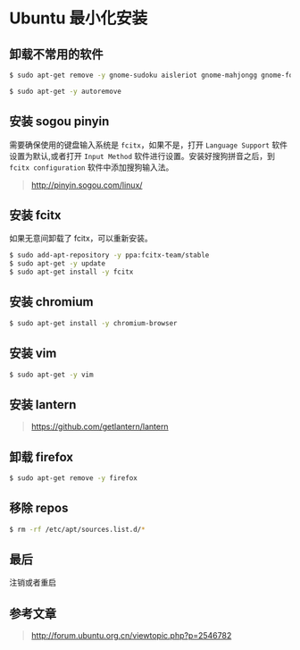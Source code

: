 # Ubuntu 最小化安装

## 卸载不常用的软件
```bash
$ sudo apt-get remove -y gnome-sudoku aisleriot gnome-mahjongg gnome-font-viewer gnome-calculator gnome-contacts gucharmap deja-dup gnome-disk-utility xdiagnose empathy thunderbird xul-ext-ubufox landscape-client-ui-install brasero gnome-orca gnome-power-manager update-manager-kde update-manager-kde update-manager-kde webbrowser-app libreoffice* unity-scope-gdrive
```

```bash
$ sudo apt-get -y autoremove
```

## 安装 sogou pinyin
需要确保使用的键盘输入系统是 `fcitx`，如果不是，打开 `Language Support` 软件设置为默认,或者打开 `Input Method` 软件进行设置。安装好搜狗拼音之后，到 `fcitx configuration` 软件中添加搜狗输入法。
> http://pinyin.sogou.com/linux/

## 安装 fcitx
如果无意间卸载了 fcitx，可以重新安装。
```bash
$ sudo add-apt-repository -y ppa:fcitx-team/stable
$ sudo apt-get -y update
$ sudo apt-get install -y fcitx
```

## 安装 chromium
```bash
$ sudo apt-get install -y chromium-browser
```

## 安装 vim
```bash
$ sudo apt-get -y vim
```

## 安装 lantern
> https://github.com/getlantern/lantern

## 卸载 firefox
```bash
$ sudo apt-get remove -y firefox
```

## 移除 repos
```bash
$ rm -rf /etc/apt/sources.list.d/*
```

## 最后

注销或者重启


## 参考文章
> http://forum.ubuntu.org.cn/viewtopic.php?p=2546782
